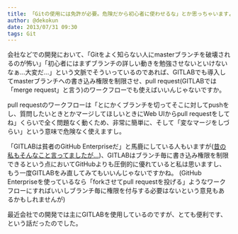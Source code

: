 ```yaml
---
title: 「Gitの使用には免許が必要。危険だから初心者に使わせるな」とか思っちゃいますよね。そんな人に向けて
author: @dekokun
date: 2013/07/31 09:30
tags: Git
---
```


会社などでの開発において、「Gitをよく知らない人にmasterブランチを破壊されるのが怖い」「初心者にはまずブランチの詳しい動きを勉強させないといけないなぁ…大変だ…」という文脈でそういっているのであれば、GITLABでも導入してmasterブランチへの書き込み権限を制限させ、pull request(GITLABでは「merge request」と言う)のワークフローでも使えばいいんじゃないですか。

pull requestのワークフローは「とにかくブランチを切ってそこに対してpushをし、質問したいときとかマージしてほしいときにWeb UIからpull requestをしてね」くらいで全く問題なく動くため、非常に簡単に、そして「変なマージをしづらい」という意味で危険なく使えますし。

「GITLABは貧者のGitHub Enterpriseだ」と馬鹿にしている人もいますが([昔の私もそんなこと言ってましたが…](http://dekokun.github.io/posts/2013-02-19.html))、GITLABはブランチ毎に書き込み権限を制限できるという点においてGitHubよりも圧倒的に優れていると私は思いますし、もう一度GITLABをみ直してみてもいいんじゃないですかね。
(GitHub Enterpriseを使っているなら「forkさせてpull requestを投げる」ようなワークフローにすればいいしブランチ毎に権限を付与する必要はないという意見もあるかもしれませんが)

最近会社での開発では主にGITLABを使用しているのですが、とても便利です、という話だったのでした。

